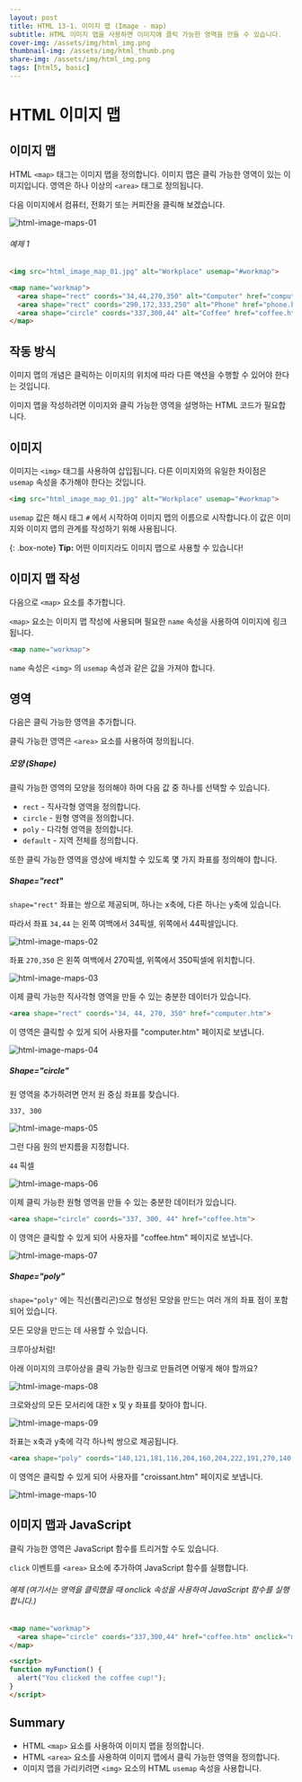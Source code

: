 ```yaml
---
layout: post
title: HTML 13-1. 이미지 맵 (Image - map)
subtitle: HTML 이미지 맵을 사용하면 이미지에 클릭 가능한 영역을 만들 수 있습니다.
cover-img: /assets/img/html_img.png
thumbnail-img: /assets/img/html_thumb.png
share-img: /assets/img/html_img.png
tags: [html5, basic]
---
```


# HTML 이미지 맵

## 이미지 맵

HTML ```<map>``` 태그는 이미지 맵을 정의합니다. 이미지 맵은 클릭 가능한 영역이 있는 이미지입니다. 영역은 하나 이상의 ```<area>``` 태그로 정의됩니다.

다음 이미지에서 컴퓨터, 전화기 또는 커피잔을 클릭해 보겠습니다.

![html-image-maps-01](https://github.com/devJiraynor/devJiraynor.github.io/blob/master/assets/img/html/html_image_map_01.jpg?raw=true)

###### 예제 1

```html
<img src="html_image_map_01.jpg" alt="Workplace" usemap="#workmap">

<map name="workmap">
  <area shape="rect" coords="34,44,270,350" alt="Computer" href="computer.htm">
  <area shape="rect" coords="290,172,333,250" alt="Phone" href="phone.htm">
  <area shape="circle" coords="337,300,44" alt="Coffee" href="coffee.htm">
</map>
```

## 작동 방식

이미지 맵의 개념은 클릭하는 이미지의 위치에 따라 다른 액션을 수행할 수 있어야 한다는 것입니다.

이미지 맵을 작성하려면 이미지와 클릭 가능한 영역을 설명하는 HTML 코드가 필요합니다.

## 이미지

이미지는 ```<img>``` 태그를 사용하여 삽입됩니다. 다른 이미지와의 유일한 차이점은 ```usemap``` 속성을 추가해야 한다는 것입니다.

```html
<img src="html_image_map_01.jpg" alt="Workplace" usemap="#workmap">
```

```usemap``` 값은 해시 태그 ```#``` 에서 시작하여 이미지 맵의 이름으로 시작합니다.이 값은 이미지와 이미지 맵의 관계를 작성하기 위해 사용됩니다.

{: .box-note}
**Tip:** 어떤 이미지라도 이미지 맵으로 사용할 수 있습니다!

## 이미지 맵 작성

다음으로 ```<map>``` 요소를 추가합니다.

```<map>``` 요소는 이미지 맵 작성에 사용되며 필요한 ```name``` 속성을 사용하여 이미지에 링크됩니다.

```html
<map name="workmap">
```

```name``` 속성은 ```<img>``` 의 ```usemap``` 속성과 같은 값을 가져야 합니다.

## 영역

다음은 클릭 가능한 영역을 추가합니다.

클릭 가능한 영역은 ```<area>``` 요소를 사용하여 정의됩니다.

##### 모양 (Shape)

클릭 가능한 영역의 모양을 정의해야 하며 다음 값 중 하나를 선택할 수 있습니다.

+ ```rect``` - 직사각형 영역을 정의합니다.
+ ```circle``` - 원형 영역을 정의합니다.
+ ```poly``` - 다각형 영역을 정의합니다.
+ ```default``` - 지역 전체를 정의합니다.

또한 클릭 가능한 영역을 영상에 배치할 수 있도록 몇 가지 좌표를 정의해야 합니다.

##### Shape="rect"

```shape="rect"``` 좌표는 쌍으로 제공되며, 하나는 x축에, 다른 하나는 y축에 있습니다.

따라서 좌표 ```34,44``` 는 왼쪽 여백에서 34픽셀, 위쪽에서 44픽셀입니다.

![html-image-maps-02](https://github.com/devJiraynor/devJiraynor.github.io/blob/master/assets/img/html/html_image_map_02.PNG?raw=true)

좌표 ```270,350``` 은 왼쪽 여백에서 270픽셀, 위쪽에서 350픽셀에 위치합니다.

![html-image-maps-03](https://github.com/devJiraynor/devJiraynor.github.io/blob/master/assets/img/html/html_image_map_03.PNG?raw=true)

이제 클릭 가능한 직사각형 영역을 만들 수 있는 충분한 데이터가 있습니다.

```html
<area shape="rect" coords="34, 44, 270, 350" href="computer.htm">
```

이 영역은 클릭할 수 있게 되어 사용자를 "computer.htm" 페이지로 보냅니다.

![html-image-maps-04](https://github.com/devJiraynor/devJiraynor.github.io/blob/master/assets/img/html/html_image_map_04.PNG?raw=true)

##### Shape="circle"

원 영역을 추가하려면 먼저 원 중심 좌표를 찾습니다.

```337, 300```

![html-image-maps-05](https://github.com/devJiraynor/devJiraynor.github.io/blob/master/assets/img/html/html_image_map_05.PNG?raw=true)

그런 다음 원의 반지름을 지정합니다.

```44``` 픽셀

![html-image-maps-06](https://github.com/devJiraynor/devJiraynor.github.io/blob/master/assets/img/html/html_image_map_06.PNG?raw=true)

이제 클릭 가능한 원형 영역을 만들 수 있는 충분한 데이터가 있습니다.

```html
<area shape="circle" coords="337, 300, 44" href="coffee.htm">
```

이 영역은 클릭할 수 있게 되어 사용자를 "coffee.htm" 페이지로 보냅니다.

![html-image-maps-07](https://github.com/devJiraynor/devJiraynor.github.io/blob/master/assets/img/html/html_image_map_07.PNG?raw=true)

##### Shape="poly"

```shape="poly"``` 에는 직선(폴리곤)으로 형성된 모양을 만드는 여러 개의 좌표 점이 포함되어 있습니다.

모든 모양을 만드는 데 사용할 수 있습니다.

크루아상처럼!

아래 이미지의 크루아상을 클릭 가능한 링크로 만들려면 어떻게 해야 할까요?

![html-image-maps-08](https://github.com/devJiraynor/devJiraynor.github.io/blob/master/assets/img/html/html_image_map_08.jpg?raw=true)

크로와상의 모든 모서리에 대한 x 및 y 좌표를 찾아야 합니다.

![html-image-maps-09](https://github.com/devJiraynor/devJiraynor.github.io/blob/master/assets/img/html/html_image_map_09.PNG?raw=true)

좌표는 x축과 y축에 각각 하나씩 쌍으로 제공됩니다.

```html
<area shape="poly" coords="140,121,181,116,204,160,204,222,191,270,140,329,85,355,58,352,37,322,40,259,103,161,128,147" href="croissant.htm">
```

이 영역은 클릭할 수 있게 되어 사용자를 "croissant.htm" 페이지로 보냅니다.

![html-image-maps-10](https://github.com/devJiraynor/devJiraynor.github.io/blob/master/assets/img/html/html_image_map_10.PNG?raw=true)

## 이미지 맵과 JavaScript

클릭 가능한 영역은 JavaScript 함수를 트리거할 수도 있습니다.

```click``` 이벤트를 ```<area>``` 요소에 추가하여 JavaScript 함수를 실행합니다.

###### 예제 (여기서는 영역을 클릭했을 때 onclick 속성을 사용하여 JavaScript 함수를 실행합니다.)

```html
<map name="workmap">
  <area shape="circle" coords="337,300,44" href="coffee.htm" onclick="myFunction()">
</map>

<script>
function myFunction() {
  alert("You clicked the coffee cup!");
}
</script>
```

## Summary

+ HTML ```<map>``` 요소를 사용하여 이미지 맵을 정의합니다.
+ HTML ```<area>``` 요소를 사용하여 이미지 맵에서 클릭 가능한 영역을 정의합니다.
+ 이미지 맵을 가리키려면 ```<img>``` 요소의 HTML ```usemap``` 속성을 사용합니다.

